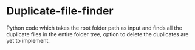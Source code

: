 # Duplicate-file-finder
Python code which takes the root folder path as input and finds all the duplicate files in the entire folder tree, option to delete the duplicates are yet to implement.
